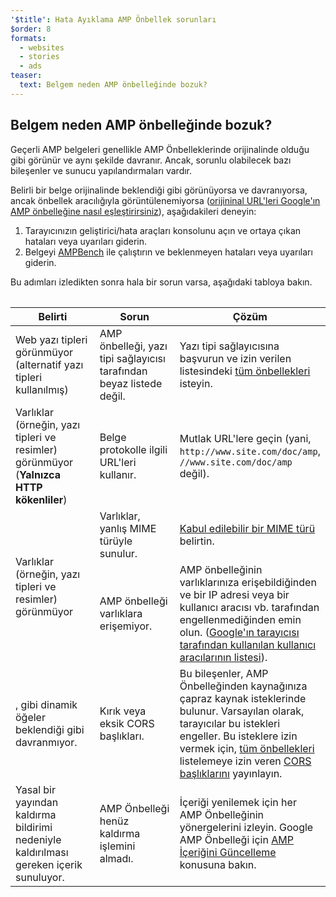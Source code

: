 ```yaml
---
'$title': Hata Ayıklama AMP Önbellek sorunları
$order: 8
formats:
  - websites
  - stories
  - ads
teaser:
  text: Belgem neden AMP önbelleğinde bozuk?
---
```


<!--
This file is imported from https://github.com/ampproject/amphtml/blob/main/docs/spec/amp-cache-debugging.md.
Please do not change this file.
If you have found a bug or an issue please
have a look and request a pull request there.
-->

## Belgem neden AMP önbelleğinde bozuk? <a name="why-is-my-doc-broken-on-an-amp-cache"></a>

Geçerli AMP belgeleri genellikle AMP Önbelleklerinde orijinalinde olduğu gibi görünür ve aynı şekilde davranır. Ancak, sorunlu olabilecek bazı bileşenler ve sunucu yapılandırmaları vardır.

Belirli bir belge orijinalinde beklendiği gibi görünüyorsa ve davranıyorsa, ancak önbellek aracılığıyla görüntülenemiyorsa ([orijininal URL'leri Google'ın AMP önbelleğine nasıl eşleştirirsiniz](https://developers.google.com/amp/cache/overview#amp-cache-url-format)), aşağıdakileri deneyin:

1. Tarayıcınızın geliştirici/hata araçları konsolunu açın ve ortaya çıkan hataları veya uyarıları giderin.
2. Belgeyi [AMPBench](https://ampbench.appspot.com/) ile çalıştırın ve beklenmeyen hataları veya uyarıları giderin.

Bu adımları izledikten sonra hala bir sorun varsa, aşağıdaki tabloya bakın.

<table>
<table>
  <thead>
    <tr>
      <th width="30%">Belirti</th>
      <th width="30%">Sorun</th>
      <th width="40%">Çözüm</th>
    </tr>
  </thead>
  <tbody>
    <tr>
      <td>Web yazı tipleri görünmüyor (alternatif yazı tipleri kullanılmış)</td>
      <td>AMP önbelleği, yazı tipi sağlayıcısı tarafından beyaz listede değil.</td>
      <td>Yazı tipi sağlayıcısına başvurun ve izin verilen listesindeki <a href="amp-cors-requests.md#cors-security-in-amp">tüm önbellekleri</a> isteyin.</td>
    </tr>
    <tr>
      <td>Varlıklar (örneğin, yazı tipleri ve resimler) görünmüyor  (<strong>Yalnızca HTTP kökenliler</strong>)</td>
      <td>Belge protokolle ilgili URL'leri kullanır.</td>
      <td>Mutlak URL'lere geçin (yani, <code>http://www.site.com/doc/amp</code>, <code>//www.site.com/doc/amp</code> değil).</td>
    </tr>
    <tr>
      <td rowspan="2">Varlıklar (örneğin, yazı tipleri ve resimler) görünmüyor</td>
      <td>Varlıklar, yanlış MIME türüyle sunulur.</td>
      <td>
<a href="https://github.com/ampproject/amphtml/blob/main/docs/spec/amp-cache-guidelines.md#guidelines-accepted-mime-types">Kabul edilebilir bir MIME türü</a> belirtin.</td>
    </tr>
    <tr>
      <td>AMP önbelleği varlıklara erişemiyor.</td>
      <td>AMP önbelleğinin varlıklarınıza erişebildiğinden ve bir IP adresi veya bir kullanıcı aracısı vb. tarafından engellenmediğinden emin olun. (<a href="https://support.google.com/webmasters/answer/1061943?hl=en">Google'ın tarayıcısı tarafından kullanılan kullanıcı aracılarının listesi</a>).</td>
    </tr>
    <tr>
      <td>
<code><amp-form></amp-form></code>, <code><amp-list></amp-list></code> gibi dinamik öğeler beklendiği gibi davranmıyor.</td>
      <td>Kırık veya eksik CORS başlıkları.</td>
      <td>Bu bileşenler, AMP Önbelleğinden kaynağınıza çapraz kaynak isteklerinde bulunur. Varsayılan olarak, tarayıcılar bu istekleri engeller. Bu isteklere izin vermek için, <a href="amp-cors-requests.md">tüm önbellekleri</a> listelemeye izin veren <a href="https://developer.mozilla.org/en-US/docs/Web/HTTP/Access_control_CORS">CORS başlıklarını</a> yayınlayın.</td>
    </tr>
    <tr>
      <td>Yasal bir yayından kaldırma bildirimi nedeniyle kaldırılması gereken içerik sunuluyor.</td>
      <td>AMP Önbelleği henüz kaldırma işlemini almadı.</td>
      <td>İçeriği yenilemek için her AMP Önbelleğinin yönergelerini izleyin. Google AMP Önbelleği için <a href="https://developers.google.com/amp/cache/update-cache">AMP İçeriğini Güncelleme</a> konusuna bakın.</td>
    </tr>
</tbody>
</table>

</table>
